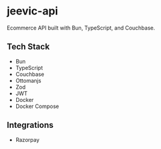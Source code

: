 # jeevic-api

Ecommerce API built with Bun, TypeScript, and Couchbase.

## Tech Stack

- Bun
- TypeScript
- Couchbase
- Ottomanjs
- Zod
- JWT
- Docker
- Docker Compose

## Integrations

- Razorpay

